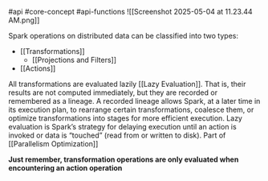 #api
#core-concept 
#api-functions 
![[Screenshot 2025-05-04 at 11.23.44 AM.png]]

Spark operations on distributed data can be classified into two types: 
- [[Transformations]]
	- [[Projections and Filters]]
- [[Actions]]

All transformations are evaluated lazily [[Lazy Evaluation]]. That is, their results are not computed immediately, but they are recorded or remembered as a lineage. A recorded lineage allows
Spark, at a later time in its execution plan, to rearrange certain transformations, coalesce them, or optimize transformations into stages for more efficient execution. 
Lazy
evaluation is Spark’s strategy for delaying execution until an action is invoked or data
is “touched” (read from or written to disk). Part of [[Parallelism Optimization]]

**Just remember, transformation operations are only evaluated when encountering an action operation**

